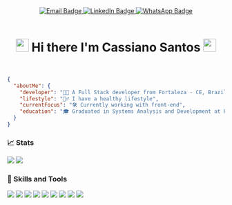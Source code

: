 <div id="header" align="center">
  <div id="badges">
    <a href="mailto:cassianosantosneto@gmail.com">
      <img src="https://img.shields.io/badge/Email-flat?logo=GMail&style=for-the-badge&logoColor=a277ff&labelColor=15141b&color=000&logoWidth=30" alt="Email Badge"/>
    </a>
    <a href="https://www.linkedin.com/in/cassiano-santos-14423921b/">
      <img src="https://img.shields.io/badge/LinkedIn-flat?logo=LinkedIn&style=for-the-badge&logoColor=a277ff&labelColor=15141b&color=000&logoWidth=30" alt="LinkedIn Badge"/>
    </a>
    <a href="https://wa.me/5585996918609?text=Olá%20Cassiano,%20vim%20através%20do%20github!">
      <img src="https://img.shields.io/badge/WhatsApp-25D366?logo=WhatsApp&style=for-the-badge&logoColor=a277ff&labelColor=15141b&color=000&logoWidth=30" alt="WhatsApp Badge"/>
    </a>
  </div>
  <br/>
  <img src="https://komarev.com/ghpvc/?username=CassianoSantosTechr&color=a277ff&style=flat-square" alt=""/>
  <br/>
  <h1>
    <img src="https://media.giphy.com/media/hvRJCLFzcasrR4ia7z/giphy.gif" width="30px"/>
    Hi there I'm Cassiano Santos
    <img src="https://media.giphy.com/media/hvRJCLFzcasrR4ia7z/giphy.gif" width="30px"/>
  </h1>
 <br/>
</div>

```json
{
  "aboutMe": {
    "developer": "👨‍💻 A Full Stack developer from Fortaleza - CE, Brazil",
    "lifestyle": "🏋️‍♂️ I have a healthy lifestyle",
    "currentFocus": "🛠️ Currently working with front-end",
    "education": "🎓 Graduated in Systems Analysis and Development at FIAP"
  }
}
```

### 📈 Stats
<p align='center'>
  <div>
    <img src="https://github-readme-stats.vercel.app/api?username=CassianoSantosTech&count_private=true&hide=contribs&show_icons=true&bg_color=15141b&title_color=a277ff&text_color=edecee&icon_color=ffca85&border_color=61ffca&hide_border=false" />
    <img src="https://github-readme-stats.vercel.app/api/top-langs/?username=CassianoSantosTech&count_private=true&bg_color=15141b&title_color=a277ff&text_color=edecee&icon_color=ffca85&border_color=61ffca&hide_border=false&layout=compact" />
  </div>
</p>

### 🚀 Skills and Tools
<div style="display: inline_block">
  <img src="https://img.shields.io/badge/JavaScript-flat?logo=JavaScript&style=for-the-badge&logoColor=a277ff&labelColor=000&color=15141b&logoWidth=30" />
  <img src="https://img.shields.io/badge/TypeScript-flat?logo=TypeScript&style=for-the-badge&logoColor=a277ff&labelColor=000&color=15141b&logoWidth=30" />
  <img src="https://img.shields.io/badge/React-flat?logo=React&style=for-the-badge&logoColor=a277ff&labelColor=000&color=15141b&logoWidth=30" />
  <img src="https://img.shields.io/badge/Angular-flat?logo=Angular&style=for-the-badge&logoColor=a277ff&labelColor=000&color=15141b&logoWidth=30" />
  <img src="https://img.shields.io/badge/Node.js-flat?logo=Node.js&style=for-the-badge&logoColor=a277ff&labelColor=000&color=15141b&logoWidth=30" />
  <img src="https://img.shields.io/badge/Python-flat?logo=Python&style=for-the-badge&logoColor=a277ff&labelColor=000&color=15141b&logoWidth=30" />
  <img src="https://img.shields.io/badge/PostgreSQL-flat?logo=PostgreSQL&style=for-the-badge&logoColor=a277ff&labelColor=000&color=15141b&logoWidth=30" />
  <img src="https://img.shields.io/badge/MongoDB-flat?logo=MongoDB&style=for-the-badge&logoColor=a277ff&labelColor=000&color=15141b&logoWidth=30" />
  <img src="https://img.shields.io/badge/Kotlin-flat?logo=Kotlin&style=for-the-badge&logoColor=a277ff&labelColor=000&color=15141b&logoWidth=30" />
</div>
